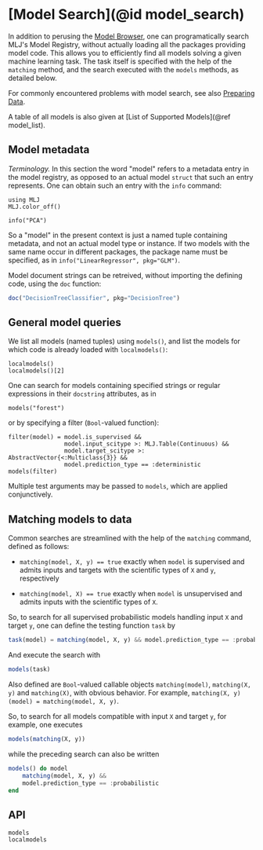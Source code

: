 # [Model Search](@id model_search)

In addition to perusing the [Model Browser](@ref), one can programatically search MLJ's
Model Registry, without actually loading all the packages providing model code. This
allows you to efficiently find all models solving a given machine learning task. The task
itself is specified with the help of the `matching` method, and the search executed with
the `models` methods, as detailed below.

For commonly encountered problems with model search, see also
[Preparing Data](@ref).

A table of all models is also given at [List of Supported
Models](@ref model_list).


## Model metadata

*Terminology.* In this section the word "model" refers to a metadata
entry in the model registry, as opposed to an actual model `struct`
that such an entry represents. One can obtain such an entry with the
`info` command:

```@setup tokai
using MLJ
MLJ.color_off()
```

```@repl tokai
info("PCA")
```

So a "model" in the present context is just a named tuple containing
metadata, and not an actual model type or instance. If two models with
the same name occur in different packages, the package name must be
specified, as in `info("LinearRegressor", pkg="GLM")`.

Model document strings can be retreived, without importing the
defining code, using the `doc` function:

```julia
doc("DecisionTreeClassifier", pkg="DecisionTree")
```

## General model queries

We list all models (named tuples) using `models()`, and list the models for
which code is  already loaded with `localmodels()`:

```@repl tokai
localmodels()
localmodels()[2]
```

One can search for models containing specified strings or regular expressions in
their `docstring` attributes, as in

```@repl tokai
models("forest")
```

or by specifying a filter (`Bool`-valued function):

```@repl tokai
filter(model) = model.is_supervised &&
                model.input_scitype >: MLJ.Table(Continuous) &&
                model.target_scitype >: AbstractVector{<:Multiclass{3}} &&
                model.prediction_type == :deterministic
models(filter)
```

Multiple test arguments may be passed to `models`, which are applied
conjunctively.


## Matching models to data

Common searches are streamlined with the help of the `matching`
command, defined as follows:

- `matching(model, X, y) == true` exactly when `model` is supervised
   and admits inputs and targets with the scientific types of `X` and
   `y`, respectively

- `matching(model, X) == true` exactly when `model` is unsupervised
   and admits inputs with the scientific types of `X`.

So, to search for all supervised probabilistic models handling input
`X` and target `y`, one can define the testing function `task` by

```julia
task(model) = matching(model, X, y) && model.prediction_type == :probabilistic
```

And execute the search with

```julia
models(task)
```

Also defined are `Bool`-valued callable objects `matching(model)`,
`matching(X, y)` and `matching(X)`, with obvious behavior. For example,
`matching(X, y)(model) = matching(model, X, y)`.

So, to search for all models compatible with input `X` and target `y`,
for example, one executes

```julia
models(matching(X, y))
```

while the preceding search can also be written

```julia
models() do model
    matching(model, X, y) &&
    model.prediction_type == :probabilistic
end
```

## API

```@docs
models
localmodels
```
